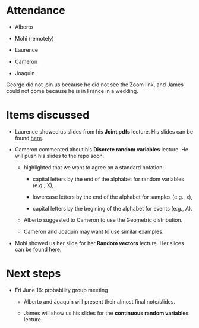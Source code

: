 # Attendance

- Alberto

- Mohi (remotely)

- Laurence

- Cameron

- Joaquin

George did not join us because he did not see the Zoom link, and James could not come because he is in France in a wedding.

# Items discussed

- Laurence showed us slides from his **Joint pdfs** lecture. His slides can be found [here](https://docs.google.com/presentation/d/1INBnOvhVaFcXYYc0IjdYVYj6Q5_aAkY-E8wsTibkS0g/edit#slide=id.g244d085e5d5_0_3167).

- Cameron commented about his **Discrete random variables** lecture. He will push his slides to the repo soon.

    - highlighted that we want to agree on a standard notation:

        - capital letters by the end of the alphabet for random variables (e.g., X),

        - lowercase letters by the end of the alphabet for samples (e.g., x),

        - capital letters by the begining of the alphabet for events (e.g., A).

    - Alberto suggested to Cameron to use the Geometric distribution.

    - Cameron and Joaquin may want to use similar examples.

- Mohi showed us her slide for her **Random vectors** lecture. Her slices can be found [here](https://github.com/joacorapela/gcnuBridging2023/blob/master/probability/lectures/6_vectorsOfRandomVariables/randomVectors/Random_Vectors_Gatsby_Bridging_Programme.pdf).

# Next steps

- Fri June 16: probability group meeting

    - Alberto and Joaquin will present their almost final note/slides.

    - James will show us his slides for the **continuous random variables** lecture.
